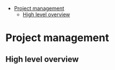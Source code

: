 - [Project management](#project-management)
  - [High level overview](#high-level-overview)

# Project management

## High level overview